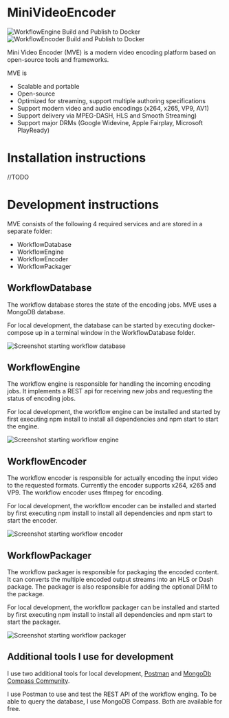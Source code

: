 # MiniVideoEncoder
![WorkflowEngine Build and Publish to Docker](https://github.com/PatrickKalkman/MiniVideoEncoder/workflows/WorkflowEngine%20Build%20and%20Publish%20to%20Docker/badge.svg)
![WorkflowEncoder Build and Publish to Docker](https://github.com/PatrickKalkman/MiniVideoEncoder/workflows/WorkflowEncoder%20Build%20and%20Publish%20to%20Docker/badge.svg)

Mini Video Encoder (MVE) is a modern video encoding platform based on open-source tools and frameworks.

MVE is
- Scalable and portable
- Open-source
- Optimized for streaming, support multiple authoring specifications
- Support modern video and audio encodings (x264, x265, VP9, AV1)
- Support delivery via MPEG-DASH, HLS and Smooth Streaming)
- Support major DRMs (Google Widevine, Apple Fairplay, Microsoft PlayReady)

# Installation instructions
//TODO

# Development instructions
MVE consists of the following 4 required services and are stored in a separate folder:
- WorkflowDatabase
- WorkflowEngine
- WorkflowEncoder
- WorkflowPackager

## WorkflowDatabase
The workflow database stores the state of the encoding jobs. MVE uses a MongoDB database.

For local development, the database can be started by executing docker-compose up in a terminal window in the WorkflowDatabase folder.

![Screenshot starting workflow database](https://raw.githubusercontent.com/PatrickKalkman/MiniVideoEncoder/master/docs/starting%20workflowdatabase.png)

## WorkflowEngine
The workflow engine is responsible for handling the incoming encoding jobs. It implements a REST api for receiving new jobs and requesting the status of encoding jobs.

For local development, the workflow engine can be installed and started by first executing npm install to install all dependencies and npm start to start the engine.

![Screenshot starting workflow engine](https://raw.githubusercontent.com/PatrickKalkman/MiniVideoEncoder/master/docs/starting%20workflowengine.png)

## WorkflowEncoder
The workflow encoder is responsible for actually encoding the input video to the requested formats. Currently the encoder supports x264, x265 and VP9. The workflow encoder uses ffmpeg for encoding.

For local development, the workflow encoder can be installed and started by first executing npm install to install all dependencies and npm start to start the encoder.

![Screenshot starting workflow encoder](https://raw.githubusercontent.com/PatrickKalkman/MiniVideoEncoder/master/docs/starting%20workflowencoder.png)

## WorkflowPackager
The workflow packager is responsible for packaging the encoded content. It can converts the multiple encoded output streams into an HLS or Dash package. The packager is also responsible for adding the optional DRM to the package.

For local development, the workflow packager can be installed and started by first executing npm install to install all dependencies and npm start to start the packager.

![Screenshot starting workflow packager](https://raw.githubusercontent.com/PatrickKalkman/MiniVideoEncoder/master/docs/starting%20workflowpackager.png)

## Additional tools I use for development

I use two additional tools for local development, [Postman](https://www.postman.com/) and [MongoDb Compass Community](https://www.mongodb.com/try/download/compass).

I use Postman to use and test the REST API of the workflow enging. To be able to query the database, I use MongoDB Compass. Both are available for free.  
